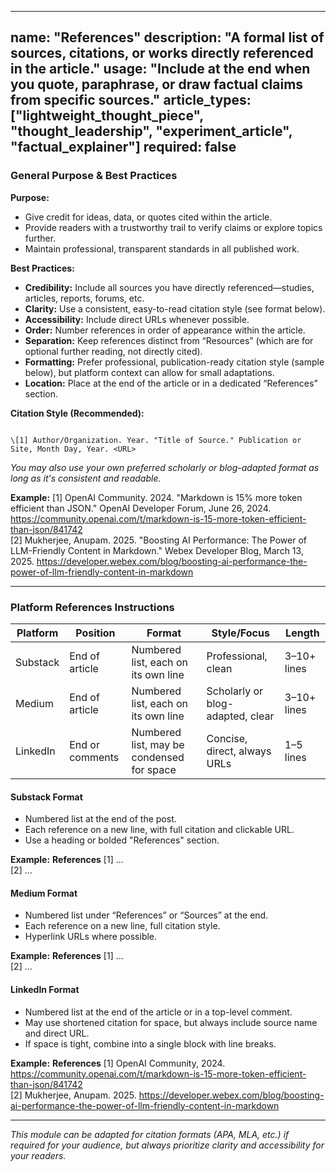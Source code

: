 <!-- references.md -->
---
name: "References"
description: "A formal list of sources, citations, or works directly referenced in the article."
usage: "Include at the end when you quote, paraphrase, or draw factual claims from specific sources."
article_types: ["lightweight_thought_piece", "thought_leadership", "experiment_article", "factual_explainer"]
required: false
---

### General Purpose & Best Practices

**Purpose:**
* Give credit for ideas, data, or quotes cited within the article.
* Provide readers with a trustworthy trail to verify claims or explore topics further.
* Maintain professional, transparent standards in all published work.

**Best Practices:**
* **Credibility:** Include all sources you have directly referenced—studies, articles, reports, forums, etc.
* **Clarity:** Use a consistent, easy-to-read citation style (see format below).
* **Accessibility:** Include direct URLs whenever possible.
* **Order:** Number references in order of appearance within the article.
* **Separation:** Keep references distinct from “Resources” (which are for optional further reading, not directly cited).
* **Formatting:** Prefer professional, publication-ready citation style (sample below), but platform context can allow for small adaptations.
* **Location:** Place at the end of the article or in a dedicated “References” section.

**Citation Style (Recommended):**
```

\[1] Author/Organization. Year. "Title of Source." Publication or Site, Month Day, Year. <URL>

```
*You may also use your own preferred scholarly or blog-adapted format as long as it's consistent and readable.*

**Example:**
[1] OpenAI Community. 2024. "Markdown is 15% more token efficient than JSON." OpenAI Developer Forum, June 26, 2024. <https://community.openai.com/t/markdown-is-15-more-token-efficient-than-json/841742>  
[2] Mukherjee, Anupam. 2025. "Boosting AI Performance: The Power of LLM-Friendly Content in Markdown." Webex Developer Blog, March 13, 2025. <https://developer.webex.com/blog/boosting-ai-performance-the-power-of-llm-friendly-content-in-markdown>

---

### Platform References Instructions

| Platform | Position      | Format                                  | Style/Focus          | Length      |
| -------- | ------------- | ---------------------------------------- | -------------------- | ----------- |
| Substack | End of article| Numbered list, each on its own line      | Professional, clean  | 3–10+ lines |
| Medium   | End of article| Numbered list, each on its own line      | Scholarly or blog-adapted, clear | 3–10+ lines |
| LinkedIn | End or comments| Numbered list, may be condensed for space | Concise, direct, always URLs | 1–5 lines   |

#### Substack Format
* Numbered list at the end of the post.
* Each reference on a new line, with full citation and clickable URL.
* Use a heading or bolded "References" section.

**Example:**
**References**
[1] ...  
[2] ...

#### Medium Format
* Numbered list under “References” or “Sources” at the end.
* Each reference on a new line, full citation style.
* Hyperlink URLs where possible.

**Example:**
**References**
[1] ...  
[2] ...

#### LinkedIn Format
* Numbered list at the end of the article or in a top-level comment.
* May use shortened citation for space, but always include source name and direct URL.
* If space is tight, combine into a single block with line breaks.

**Example:**
**References**
[1] OpenAI Community, 2024. <https://community.openai.com/t/markdown-is-15-more-token-efficient-than-json/841742>  
[2] Mukherjee, Anupam. 2025. <https://developer.webex.com/blog/boosting-ai-performance-the-power-of-llm-friendly-content-in-markdown>

---

*This module can be adapted for citation formats (APA, MLA, etc.) if required for your audience, but always prioritize clarity and accessibility for your readers.*